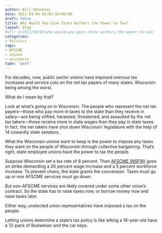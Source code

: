 ```yaml
---
author: Bill Hennessy
date: 2011-03-04 01:07:41+00:00
draft: false
title: Why Would You Give State Workers the Power to Tax?
layout: blog
#url: e/2011/03/03/why-would-you-give-state-workers-the-power-to-tax/
categories:
- Politics
tags:
- AFSCME
- unions
- wisconsin
type: "post"
---
```


For decades, now, public sector unions have imposed onerous tax increases and service cuts on the net tax payers of many states. Wisconsin being among the worst. 

 

What do I mean by that?

 

Look at what’s going on in Wisconsin. The people who represent the net tax payers—those who pay more in taxes to the state than they receive in salary—are being vilified, harassed, threatened, and assaulted by the net tax takers—those receive more in state wages than they pay in state taxes. In fact, the net takers have shut down Wisconsin’ legislature with the help of 14 cowardly state senators.

 

What the Wisconsin unions want to keep is the power to impose any taxes they want on the people of Wisconsin through collective bargaining. That’s right, state employee unions have the power to tax the people. 

 

Suppose Wisconsin set a tax rate of 8 percent. Then [AFSCME (NSFW)](https://www.youtube.com/watch?v=_3mw49mk_x0) goes on strike demanding a 20 percent wage increase and a 5 percent workforce increase. To prevent chaos, the state grants the concession. Taxes must go up or non AFSCME services must go down.

 

But non-AFSCME services are likely covered under some other union’s contract. So the state has to raise taxes now, or borrow money now and raise taxes later. 

 

Either way, unelected union representatives have imposed a tax on the people. 

 

Letting unions determine a state’s tax policy is like letting a 16-year-old have a 12-pack of Budweiser and the car keys. 
